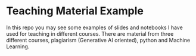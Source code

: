 # Teaching Material Example

In this repo you may see some examples of slides and notebooks I have used for teaching in different courses. There are material from three different courses, plagiarism (Generative AI oriented), python and Machine Learning.
